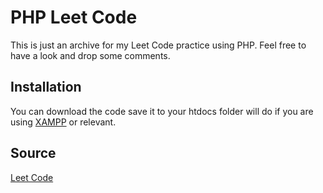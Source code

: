 # PHP Leet Code  

This is just an archive for my Leet Code practice using PHP. Feel free to  have a look and drop some comments.

## Installation

You can download the code save it to your htdocs folder will do if you are using [XAMPP](https://www.apachefriends.org/index.html) or relevant.

## Source
[Leet Code](https://leetcode.com/)
